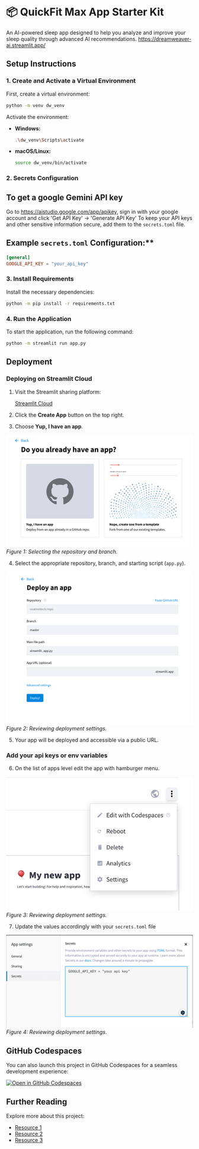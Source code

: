 # 📦 QuickFit Max App Starter Kit

An AI-powered sleep app designed to help you analyze and improve your sleep quality through advanced AI recommendations. https://dreamweaver-ai.streamlit.app/

## Setup Instructions

### 1. Create and Activate a Virtual Environment

First, create a virtual environment:

```bash
python -m venv dw_venv
```

Activate the environment:

- **Windows:**

    ```bash
    .\dw_venv\Scripts\activate
    ```

- **macOS/Linux:**

    ```bash
    source dw_venv/bin/activate
    ```
### 2. Secrets Configuration

## To get a google Gemini API key
Go to https://aistudio.google.com/app/apikey, sign in with your google account and click 'Get API Key' -> 'Generate API Key'
To keep your API keys and other sensitive information secure, add them to the `secrets.toml` file.

## Example `secrets.toml` Configuration:**

```toml
[general]
GOOGLE_API_KEY = "your_api_key"
```
### 3. Install Requirements

Install the necessary dependencies:

```bash
python -m pip install -r requirements.txt
```

### 4. Run the Application

To start the application, run the following command:

```bash
python -m streamlit run app.py
```

## Deployment

### Deploying on Streamlit Cloud

1. Visit the Streamlit sharing platform:

   [Streamlit Cloud](https://share.streamlit.io/)

2. Click the **Create App** button on the top right.

3. Choose **Yup, I have an app**.

![Deployment Step 1](docs/images/1.png)
*Figure 1: Selecting the repository and branch.*

4. Select the appropriate repository, branch, and starting script (`app.py`).

![Deployment Step 2](docs/images/2.png)
*Figure 2: Reviewing deployment settings.*

5. Your app will be deployed and accessible via a public URL.

### Add your api keys or env variables

6. On the list of apps level edit the app with hamburger menu.

![Deployment Step 3](docs/images/3.png)
*Figure 3: Reviewing deployment settings.*

7. Update the values accordingly with your `secrets.toml` file

![Deployment Step 4](docs/images/4.png)
*Figure 4: Reviewing deployment settings.*


## GitHub Codespaces

You can also launch this project in GitHub Codespaces for a seamless development experience:

[![Open in GitHub Codespaces](https://github.com/codespaces/badge.svg)](https://codespaces.new/streamlit/app-starter-kit?quickstart=1)

## Further Reading

Explore more about this project:

- [Resource 1](#)
- [Resource 2](#)
- [Resource 3](#)
